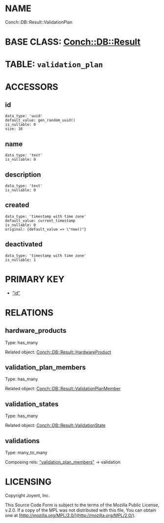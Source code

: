 # NAME

Conch::DB::Result::ValidationPlan

# BASE CLASS: [Conch::DB::Result](../modules/Conch%3A%3ADB%3A%3AResult)

# TABLE: `validation_plan`

# ACCESSORS

## id

```
data_type: 'uuid'
default_value: gen_random_uuid()
is_nullable: 0
size: 16
```

## name

```
data_type: 'text'
is_nullable: 0
```

## description

```
data_type: 'text'
is_nullable: 0
```

## created

```
data_type: 'timestamp with time zone'
default_value: current_timestamp
is_nullable: 0
original: {default_value => \"now()"}
```

## deactivated

```
data_type: 'timestamp with time zone'
is_nullable: 1
```

# PRIMARY KEY

- ["id"](#id)

# RELATIONS

## hardware\_products

Type: has\_many

Related object: [Conch::DB::Result::HardwareProduct](../modules/Conch%3A%3ADB%3A%3AResult%3A%3AHardwareProduct)

## validation\_plan\_members

Type: has\_many

Related object: [Conch::DB::Result::ValidationPlanMember](../modules/Conch%3A%3ADB%3A%3AResult%3A%3AValidationPlanMember)

## validation\_states

Type: has\_many

Related object: [Conch::DB::Result::ValidationState](../modules/Conch%3A%3ADB%3A%3AResult%3A%3AValidationState)

## validations

Type: many\_to\_many

Composing rels: ["validation\_plan\_members"](#validation_plan_members) -> validation

# LICENSING

Copyright Joyent, Inc.

This Source Code Form is subject to the terms of the Mozilla Public License,
v.2.0. If a copy of the MPL was not distributed with this file, You can obtain
one at [http://mozilla.org/MPL/2.0/](http://mozilla.org/MPL/2.0/).
